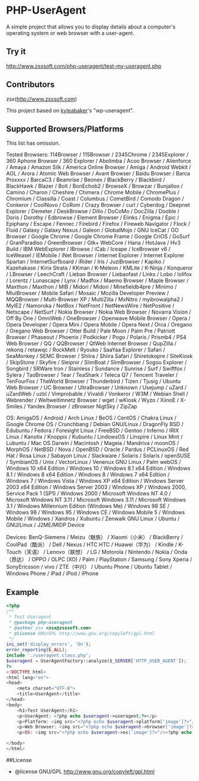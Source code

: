 # PHP-UserAgent

A simple project that allows you to display details about a computer's operating system or web browser with a user-agent.

## Try it

http://www.zsxsoft.com/php-useragent/test-my-useragent.php

## Contributors
zsx(http://www.zsxsoft.com)

This project based on [kyleabaker](http://www.kyleabaker.com/goodies/coding/wp-useragent/)'s "wp-useragent".

## Supported Browsers/Platforms

This list has omission.

Tested Browsers: 114Browser / 115Browser / 2345Chrome / 2345Explorer / 360 Aphone Browser / 360 Explorer / Abolimba / Acoo Browser / Alienforce / Amaya / Amazon Silk / America Online Browser / Amiga / Android Webkit / AOL / Arora / Atomic Web Browser / Avant Browser / Baidu Browser / Barca Proxxxx / BarcaC3 / Beamrise / Beonex / BlackBerry / Blackbird / BlackHawk / Blazer / Bolt / BonEchob2 / BrowseX / Browzar / Bunjalloo / Camino / Charon / Cheshire / Chimera / Chrome Mobile / ChromePlus / Chromium / Classilla / Coast / Columbus / CometBird / Comodo Dragon / Conkeror / CoolNovo / CoRom / Crazy Browser / curl / Cyberdog / Deepnet Explorer / Demeter / DeskBrowse / Dillo / DoCoMo / DocZilla / Dooble / Doris / Dorothy / Edbrowse / Element Browser / Elinks / Enigma / Epic / Epiphany / Escape / Fennec / Firebird / Firefox / Fireweb Navigator / Flock / Fluid / Galaxy / Galaxy Nexus / Galeon / GlobalMojo / GNU IceCat / GO Browser / Google Chrome / Google Chrome Frame / Google CriOS / GoSurf / GranParadiso / GreenBrowser / Gtk+ WebCore / Hana / HotJava / Hv3 Build / IBM WebExplorer / IBrowse / iCab / Iceape / IceBrowser v6 / IceWeasel / IEMobile / iNet Browser / Internet Explorer / Internet Explorer Spartan / InternetSurfboard / iRider / Iris / JuziBrowser / Kapiko / Kazehakase / Kirix Strata / KKman / K-Meleon / KMLite / K-Ninja / Konqueror / LBrowser / LeechCraft / Liebao Browser / Liebaofast / Links / Lobo / lolifox / Lorentz / Lunascape / Lynx / Madfox / Maemo Browser / Maple Browser / Maxthon / Maxthon / MIB / Midori / Midori / Minefieldb4pre / Minimo / MiuiBrowser / Mobile Safari / Mosaic / Mozilla Developer Preview / MQQBrowser / Multi-Browser XP / MultiZilla / MxNitro / myibrowalpha2 / MyIE2 / Namoroka / NetBox / NetFront / NetNewsWire / NetPositive / Netscape / NetSurf / Nokia Browser / Nokia Web Browser / Novarra Vision / Off By One / OmniWeb / OneBrowser / Openwave Mobile Browser / Opera / Opera Developer / Opera Mini / Opera Mobile / Opera Next / Orca / Oregano / Oregano Web Browser / Otter Build / Pale Moon / Palm Pre / Patriott Browser / Phaseout / Phoenix / Podkicker / Pogo / Polaris / Prismb4 / PS4 Web Browser / QQ / QQBrowser / QtWeb Internet Browser / QupZilla / rekonq / retawqc / RockMelt / Ryouko / SaaYaa Explorer / Safari / SeaMonkey / SEMC Browser / Shiira / Shiira Safari / Shiretokopre / SiteKiosk / SkipStone / Skyfire / Sleipnir / SlimBoat / SlimBrowser / Sogou Explorer / Songbird / SRWare Iron / Stainless / Sundance / Sunrise / Surf / Swiftfox / Sylera / TaoBrowser / Tear / TeaShark / Teleca Q7 / Tencent Traveler / TenFourFox / TheWorld Browser / Thunderbird / Tizen / Tjusig / Ubuntu Web Browser / UC Browser / UltraBrowser / Unknown / Usejump / uZard / uZardWeb / uzbl / Vimprobable / Vivaldi / Vonkeror / W3M / Webian Shell / Webrender / Weltweitimnetz Browser / wget / wKiosk / Wyzo / XiinoE / X-Smiles / Yandex.Browser / zBrowser NigtSky / ZipZap

OS: AmigaOS / Android / Arch Linux / BeOS / CentOS / Chakra Linux / Google Chrome OS / Crunchbang / Debian GNU/Linux / DragonFly BSD / Edubuntu / Fedora / Foresight Linux / FreeBSD / Gentoo / Inferno / IRIX Linux / Kanotix / Knoppix / Kubuntu / LindowsOS / Linspire / Linux Mint / Lubuntu / Mac OS Darwin / Macintosh / Mageia / Mandriva / moonOS / MorphOS / NetBSD / Nova / OpenBSD / Oracle / Pardus / PCLinuxOS / Red Hat / Rosa Linux / Sabayon Linux / Slackware / Solaris / Solaris / openSUSE / SymbianOS / Unix / VectorLinux / Venenux GNU Linux / Palm webOS / Windows 10 x64 Edition / Windows 10 / Windows 8.1 x64 Edition / Windows 8.1 / Windows 8 x64 Edition / Windows 8 / Windows 7 x64 Edition / Windows 7 / Windows Vista / Windows XP x64 Edition / Windows Server 2003 x64 Edition / Windows Server 2003 / Windows XP / Windows 2000, Service Pack 1 (SP1) / Windows 2000 / Microsoft Windows NT 4.0 / Microsoft Windows NT 3.11 / Microsoft Windows 3.11 / Microsoft Windows 3.1 / Windows Millennium Edition (Windows Me) / Windows 98 SE / Windows 98 / Windows 95 / Windows CE / Windows Mobile 5 / Windows Mobile / Windows / Xandros / Xubuntu / Zenwalk GNU Linux / Ubuntu / GNU/Linux / J2ME/MIDP Device


Devices: BenQ-Siemens / Meizu（魅族） / Xiaomi（小米） / BlackBerry / CoolPad（酷派） / Dell / Nexus / HTC HTC / Huawei（华为） / Kindle / K-Touch（天语） / Lenovo（联想） / LG / Motorola / Nintendo / Nokia / Onda（昂达） / OPPO / OLPC (XO) / Palm / PlayStation / Samsung / Sony Xperia / SonyEricsson / vivo / ZTE（中兴） / Ubuntu Phone / Ubuntu Tablet / Windows Phone / iPad / iPod / iPhone



## Example
```php
<?php
/**
 * Test Useragent
 * @package php-useragent
 * @author zsx <zsx@zsxsoft.com>
 * @license GNU/GPL http://www.gnu.org/copyleft/gpl.html
 */
ini_set('display_errors', 'On');
error_reporting(E_ALL);
include './useragent.class.php';
$useragent = UserAgentFactory::analyze($_SERVER['HTTP_USER_AGENT']);
?>
<!DOCTYPE html>
<html lang="en">
<head>
	<meta charset="UTF-8">
	<title>UserAgent</title>
</head>
<body>
	<h1>Test UserAgent</h1>
	<p>UserAgent: <?php echo $useragent->useragent;?></p>
	<p>Platform: <img src="<?php echo $useragent->platform['image']?>"/><?php echo $useragent->platform['title']?></p>
	<p>Web Browser: <img src="<?php echo $useragent->browser['image']?>"/><?php echo $useragent->browser['title']?></p>
	<p>OS: <img src="<?php echo $useragent->os['image']?>"/><?php echo $useragent->os['title']?></p>

</body>
</html>
```
##License
 * @license GNU/GPL http://www.gnu.org/copyleft/gpl.html
